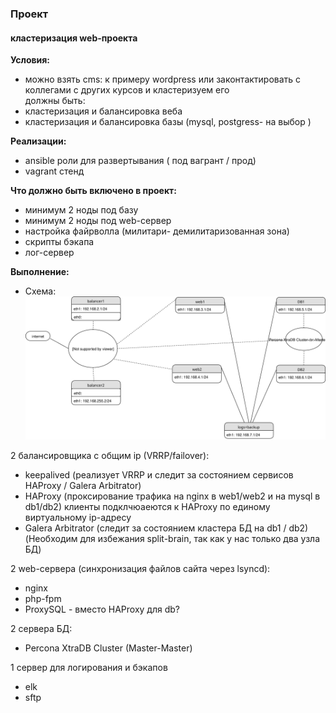 ### Проект
#### кластеризация web-проекта

**Условия:**  
- можно взять cms: к примеру wordpress или законтактировать с коллегами с других курсов и кластеризуем его  
должны быть:  
- кластеризация и балансировка веба  
- кластеризация и балансировка базы (mysql, postgress- на выбор )  

**Реализации:**  
- ansible роли для развертывания ( под вагрант / прод)  
- vagrant стенд  

**Что должно быть включено в проект:**  
- минимум 2 ноды под базу  
- минимум 2 ноды под web-сервер  
- настройка файрволла (милитари- демилитаризованная зона)  
- скрипты бэкапа  
- лог-сервер  


**Выполнение:**  

- Схема:
![schema](https://raw.githubusercontent.com/YogSottot/otus_linux_1804/master/5.Project/Networkchart_cluster.svg?sanitize=true)

2 балансировщика с общим ip (VRRP/failover):  
- keepalived (реализует VRRP и следит за состоянием сервисов HAProxy / Galera Arbitrator)  
- HAProxy (проксирование трафика на nginx в web1/web2 и на mysql в db1/db2)  клиенты подклчюаеются к HAProxy по единому виртуальному ip-адресу
- Galera Arbitrator (следит за состоянием кластера БД на db1 / db2)  (Необходим для избежания split-brain, так как у нас только два узла БД)

2 web-сервера (синхронизация файлов сайта через lsyncd):  
- nginx  
- php-fpm  
- ProxySQL - вместо HAProxy для db?

2 сервера БД:
- Percona XtraDB Cluster (Master-Master)

1 сервер для логирования и бэкапов
- elk
- sftp
